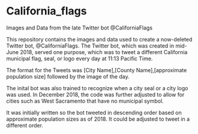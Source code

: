 # California_flags
Images and Data from the late Twitter bot @CaliforniaFlags
>>>
This repository contains the images and data used to create a now-deleted Twitter bot, @CaliforniaFlags. The Twitter bot, which was created in mid-June 2018, served one purpose, which was to tweet a different California municipal flag, seal, or logo every day at 11:13 Pacific Time. 
>>>
The format for the Tweets was [City Name],[County Name],[approximate population size] followed by the image of the day. 
>>>
The inital bot was also trained to recognize when a city seal or a city logo was used. In December 2018, the code was further adjusted to allow for cities such as West Sacramento that have no municipal symbol.
>>>
It was initially written so the bot tweeted in descending order based on approximate population sizes as of 2018. It could be adjusted to tweet in a different order.
>>>
